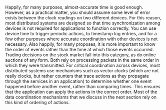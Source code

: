 Happily, for many purposes, almost-accurate time is good enough. However, as a practical matter, you should assume some level of error exists between the clock readings on two different devices. For this reason, most distributed systems are designed so that time synchronization among devices is not required for applications to function correctly. You can use device time to trigger periodic actions, to timestamp log entries, and for a few other purposes where accurate coordination with other devices is not necessary. Also happily, for many proposes, it is more important to know the order of events rather than the time at which those events occurred. Trading decisions on the stock market fall into this category, as do online auctions of any form. Both rely on processing packets in the same order in which they were transmitted. For critical coordination across devices, most distributed systems use mechanisms such as vector clocks (which are not really clocks, but rather counters that trace actions as they propagate through the services in an application) to determine whether one event happened before another event, rather than comparing times. This ensures that the application can apply the actions in the correct order. Most of the data coordination mechanisms that we discuss in the next section rely on this kind of ordering of actions.